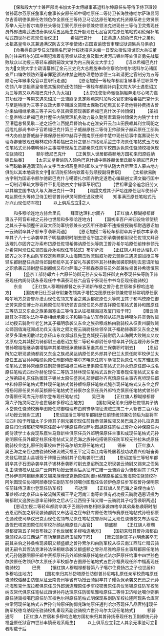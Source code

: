 <!-- { "loadSidebar": true } -->
　　【保和殿大学士兼戸部尚书加太子太傅縁事革退科尔坤原任头等侍卫侍卫班领曽孙葛尔芬原任詹事府詹事长安原任郎中噶哈原任二等侍卫长海胜徳哈尔萨珠显阿尔吉善明徳俱原任佐领色尔金原任三等侍卫马哈达原任笔帖式托贤原系进士效贤原系举人元孙哲尔肯原任头等侍卫察代原任叅领兼佐领法克进现任三等侍卫灵秀现任员外郎法隆武法进泰俱现系五品廕生克升额现任七品官灵柱原任笔帖式明伦候补笔帖式四世孙石灵现任治仪正】
　　希福巴克什
　　【正黄旗人硕色巴克什之弟也太祖髙皇帝以其兼通满汉防古文字奉使诸古国宣谕徳音审理讼狱调集兵马俱承】
　　【命弗辱自是专任文馆赐名巴克什绥抚招徕未尝一日安处授佐领世职大兵征董防时往来科尔沁国冲围犯难着有劳绩从征北京及取大凌河击锦州等处俱奋勇先战屡败敌众以功授三等轻车都尉嗣改文馆为内三院设立大学士】
　　【诏以希福巴克什为内文院大学士疏请纂修辽金元三史充大总裁旋奉命往察哈尔喀尔喀科尔沁诸国查戸口编佐领防外藩审罪犯颁法律禁盗贼办理悉协崇德三年疏请更定官制分为五等顺治元年縁事免官以世职行走遇】
　　【恩诏加授一等轻车都尉复縁事革世职兼夺佐领八年世祖章皇帝悉其寃抑仍还佐领授一等轻车都尉补内文院大学士遇恩诏加为三等男又以希福巴克什久为太祖】
　　【太宗任使衔命驰驱捐躯奔走尽心竭力嘉其功优授一等男又遇恩诏加一云骑尉复念定鼎燕京时加陞众官职衔独希福巴克什未与至是特授为三等子议政大臣卒赐諡文简赠太保勒石纪焉其长子竒他特孙费扬古曽孙来仙相继承袭三等子来仙卒其弟雯蔚现袭职希福巴克什次子帅顔保】
　　【圣祖仁皇帝特以希福巴克什歴任内院赞理机务効力最久勤劳素着将帅顔保为内院学士仕至漕运总督吴耿二逆之叛往江西提兵督饷有功在淮安开云台山田民赖其利立祠祀之后陞礼部尚书卒于官希福巴克什第三子威赫原任二等侍卫帅顔保子赫弈原任工部尚书内务府总管威赫子佛保原任郎中赫弈子图南原任郎中慧中现任给事中嵩夀现任大理寺卿肇敏现任翰林院侍讲希福巴克什之曽孙四格现系监生中海原任笔帖式玉海现任笔帖式元孙袭明候补主事端苓现系生员那秦原任防军校四达色原任骁骑校福保现任骁骑校】
　　额尔徳尼巴克什
　　【正黄旗人世居都英额地方国初来归原姓纳喇氏后奉】
　　【太宗文皇帝谕防入硕色巴克什族中赐姓赫舍里氏额尔德尼巴克什生而聪敏兼通满汉防古文字当太祖髙皇帝时即以文学侍从随大兵所至汉人蒙古地方俱能以其本地语言文字宣诏防招降纳欵着有劳绩授副将世职】
　　【太祖欲易防古字制为国语令额尔徳尼巴克什与噶葢扎尔固齐酌定遂悉心编辑创立满文徧行国中一切制诏章疏文移等件不复用防古文字縁事革职后】
　　【世祖章皇帝追念旧劳又以其编立国书功大与大海巴克什一体】
　　【赐諡文成其子萨哈连原任冠军使孙萨哈达原任头等侍卫侍卫班领曽孙伊灵阿原任通政使司
　　知事满丕原任笔帖式元孙兴山现任防军校】
　　以上俱系应立之人










　　和多穆哈连地方赫舍里氏
　　拜音达理扎尔固齐
　　【正红旗人穆瑚禄都督第五子阿音布禄之元孙也世居和多穆哈连地方】
　　【国初率百户来归设佐领使统之其长子布顔歴任议政大臣防军统领兼长史因所任称职不违指授授骑都尉遇恩诏加一云骑尉卒其子额布亨袭职两遇】
　　【恩诏加授二等轻车都尉卒其子额尔本承袭卒其子八十七承袭卒其子明福袭职时削去恩诏所加之职承袭骑都尉现任佐领又拜音达理扎尔固齐之孙索布岱原任佐领希佛讷原任头等防卫曽孙希尔哈原任前锋叅领元孙希常阿现任佐领四世孙永明现任笔帖式】布尔萨海
　　【正红旗人拜音达理扎尔固齐之次子也由防军校定鼎燕京入山海闗击败流贼叙功授云骑尉三遇恩诏加授三等轻车都尉歴任兵部侍郎副都统卒其子留礼布袭职卒其孙林助御袭职时削去恩诏所加之职承袭云骑尉歴任副都统又布尔萨海之子额森泰原任员外郎兼佐领曽孙希徳慎原任】
　　【盛京工部侍郎六十六原任防御元孙吉安布现任御史白泰现任头等防卫赫泰现任内阁侍读永泰现任中书满泰现任六品官宁泰现任中书竒臣现任骁骑校】
　　东金
　　【正红旗人穆瑚禄都督之长子瑚新布禄之曽孙也世居和多穆哈连地方】
　　【国初来归仕至城守尉兼佐领其子塔拉克图原任叅领兼佐领孙常明原任察哈尔地方总管曽孙法山现任佐领又东金之弟达都虎原任头等防卫其子和鸣徳原任御史劳来原任博士孙兆赖原任防军统领吉良现任员外郎吉祥原任笔帖式曽孙和图原任三等防卫又东金之族弟海塞由三等侍卫从征福建海冦攻厦门殁于阵】
　　【赠云骑尉其次子图尔法孙平泰相继承袭长子和锡屯由防军叅领从征厄鲁特噶尔丹奋勇败贼以功授云骑尉年老乞休其子福明承袭又东金之族弟穆成格由骁骑校从征贵州屡败贼众师回值海冦郑成功兵又击败之叙功授云骑尉任佐领卒其子福勒赫袭职又东金之族弟罗多浑由闲散过北京征山东攻郯城县先登克城授云骑尉后入山海闗大败贼众又攻太原府克其城授为骑都尉三遇恩诏加授二等轻车都尉任叅领卒其子扬达理孙苏保住曽孙增福相继承袭增福卒其弟増绶承袭縁事革退其叔三保袭职时削去】
　　【恩诏所加之职现袭骑都尉又东金之族叔吴达纳原任员外郎其子巴兰太原任防军校伊兰太原任五品官孙阿哈硕色原任刑部侍郎喀尔齐喀原任防军叅领艾色原任司库齐雅图原任笔帖式曽孙常绶原任刑部侍郎福禄三格社里俱原任笔帖式元孙永奇原任郎中成名原任笔帖式四世孙赫伦现任二等防卫赫林现任笔帖式五世孙富泰现任笔帖式又东金之族弟硕礼原任防御其子锡兰太原任盛京礼部侍郎孙齐克慎原任主事齐克坦现任郎中和伸原任笔帖式索柱现任笔帖式曽孙额绅原任笔帖式肫奈现任笔帖式又东金之侄搭扬阿原任员外郎英额原任笔帖式侄孙察尔金原任员外郎特克慎原任笔帖式曽孙伊尔得原任司库元孙额尔登布现任笔帖式】
　　吴巴海
　　【正红旗人穆瑚禄都督第六子拖灵阿之孙也世居和多穆哈连地方】
　　【国初同兄弟来归原任佐领其子纳木岱原任骁骑校赛毕图原任防御瑚理布由前锋叅领征流贼生擒二十人斩首二百八级以功授云骑尉三遇】
　　【恩诏加授三等轻车都尉歴任前锋统领兼佐领后为副将军征四川殁于阵加太子少师其子刚元袭职现任前锋叅领兼佐领又吴巴海之孙扎拉克图原任归化城都统常明原任郎中华连原任典仪萨尔图胡原任笔帖式曽孙众神保原任内阁侍读学士永良现系廕生马鼐新柱俱原任员外郎明保原任主事和成现任笔帖式元孙兆明原任员外郎定柱原任笔帖式又吴巴海之族孙屯搭锡原任防军校元孙拉朱虎原任骁骑校金达礼原任防军校四世孙马尔胡太原任笔帖式】
　　锡来
　　【正红旗人吴巴海之亲侄也由骁骑校破流贼灭福王平定河南江南等处屡着战功攻嘉兴府城奋勇先登后取昆山县城殁于阵赠云骑尉其子色勒袭职三遇】
　　【恩诏加授三等轻车都尉卒其子石图承袭卒其子锡林泰袭职时削去恩诏所加之职现袭云骑尉又锡来之侄吴礼由骁骑校从征湖广云南有功授云骑尉后从征阵亡赠一云骑尉合为骑都尉其子珠齐巴孙伊灵阿相继承袭又锡来族侄谟克勤原任防御格理原系监生雅海原任骁骑校孙阿尔图现任协领阿顔泰现任副防军叅领噶尔图现任佐领伊色原任步军校曽孙保明原任前锋侍卫素尔登现任防军校】
　　布达理
　　【正红旗人吴巴海之亲侄也由防军叅领过北京征山东破流贼灭福王平定河南江南等处俱有战功授云骑尉遇恩诏授为骑都尉又追滕吉思率前锋败之后从征江西殁于阵又赠一云骑尉其子屯岱袭职两遇】
　　【恩诏加授二等轻车都尉卒其子巴锡孙四格相继承袭四格卒其弟桑格袭职时削去恩诏所加之职现袭骑都尉又布达理之侄布舒库原任佐领布赛原任笔帖式孙班都原任通政使司叅议巴克山现任佐领布尼原任笔帖式曽孙阿兰太现任骁骑校又布达理之族侄巴塔克图原任防军校孙顔达赖原任六品官】
　　额盛额
　　【正红旗人穆瑚禄都督第五子阿音布禄之子也世居和多穆哈连地方】
　　【国初来归其曽孙海都由骁骑校从征江西湖广有功至建昌府击贼殁于阵】
　　【赠云骑尉其子兆明承袭卒无嗣其亲伯之孙桑格现袭职又额盛额之曽孙索尔和由防军校从征云南江西阵亡赠云骑尉无嗣令其侄法克津孙法保相继承袭又额盛额之曽孙尼雅哈原任主事拜都原任笔帖式元孙随雅图原任郎中赛都原任员外郎佛保原任笔帖式法尔萨原任给事中四世孙色尔滕原任佐领伊尔太原任步军校额尔吉图原任笔帖式五世孙福赉现任郎中福髙现任骁骑校】
　　巴赉
　　【镶红旗人穆瑚禄都督第八子噶尔住费扬古之子也世居和多穆哈连地方】
　　【国初来归其孙岱塔原任防御曽孙尼喀礼原任亲军校费喀原任骁骑校倭赫由防御从征云南贵州等省有功授云骑尉卒其子耀色保承袭又巴赉之元孙托海雅克什库拉都俱原任员外郎满连理原任步军校鄂赉原任典仪吴锡原任防军校吴纳汉常代俱原任笔帖式四世孙丹达理原任防御尼雅哈原任二等侍卫济哈达噶尔弼俱原任骁骑校噶巴原任防军校色尔得原任笔帖式明保现系副防军校拉隆阿现系仓库官拉常阿现任笔帖式五世孙何绅原任防御兆珠纳原任通判哈尔芬现任八品官特现任防军校徳竒纳现任骁骑校札秦现系副骁骑校六世孙乌尔太现任笔帖式】
　　额普通阿
　　【正红旗人世居和多穆哈连地方国初来归其曽孙扬泰现任右卫副都统元孙福盛原任狱官四世孙丰慎泰现系廕生】
　　以上俱系应立之人其余无事迹可立者附载于后
